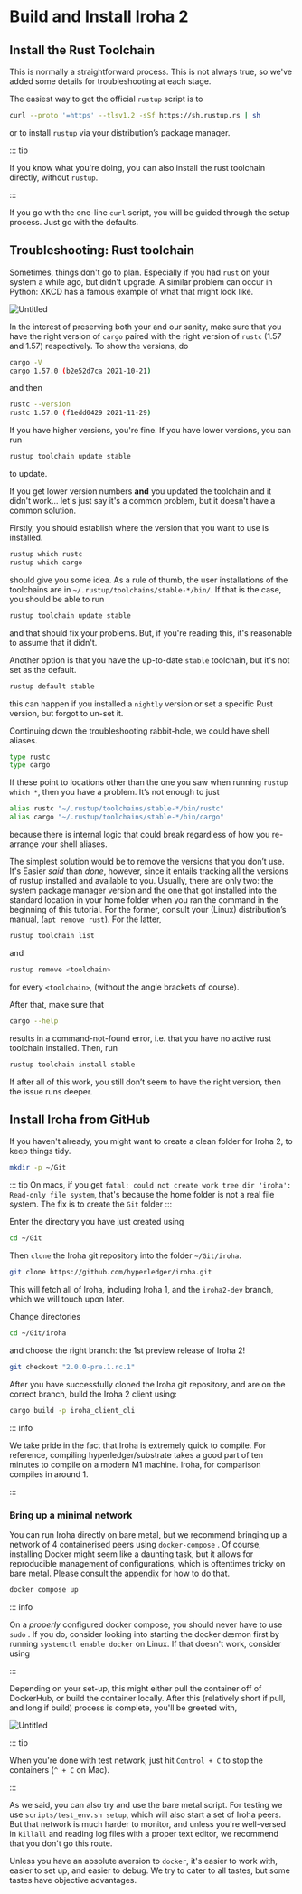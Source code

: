 # Build and Install Iroha 2

## Install the Rust Toolchain

This is normally a straightforward process. This is not always true, so
we've added some details for troubleshooting at each stage.

The easiest way to get the official `rustup` script is to

```bash
curl --proto '=https' --tlsv1.2 -sSf https://sh.rustup.rs | sh
```

or to install `rustup` via your distribution’s package manager.

::: tip

If you know what you're doing, you can also install the rust toolchain
directly, without `rustup`.

:::

If you go with the one-line `curl` script, you will be guided through the
setup process. Just go with the defaults.

## Troubleshooting: Rust toolchain

Sometimes, things don't go to plan. Especially if you had `rust` on your
system a while ago, but didn't upgrade. A similar problem can occur in
Python: XKCD has a famous example of what that might look like.

<div class="flex justify-center">

<!-- FIXME untitled -->

![Untitled](/img/install-troubles.png)

</div>

In the interest of preserving both your and our sanity, make sure that you
have the right version of `cargo` paired with the right version of `rustc`
(1.57 and 1.57) respectively. To show the versions, do

```bash
cargo -V
cargo 1.57.0 (b2e52d7ca 2021-10-21)
```

and then

```bash
rustc --version
rustc 1.57.0 (f1edd0429 2021-11-29)
```

If you have higher versions, you're fine. If you have lower versions, you
can run

```bash
rustup toolchain update stable
```

to update.

If you get lower version numbers **and** you updated the toolchain and it
didn't work… let's just say it's a common problem, but it doesn't have a
common solution.

Firstly, you should establish where the version that you want to use is
installed.

```bash
rustup which rustc
rustup which cargo
```

should give you some idea. As a rule of thumb, the user installations of
the toolchains are in `~/.rustup/toolchains/stable-*/bin/`. If that is the
case, you should be able to run

```bash
rustup toolchain update stable
```

and that should fix your problems. But, if you're reading this, it's
reasonable to assume that it didn't.

Another option is that you have the up-to-date `stable` toolchain, but it's
not set as the default.

```bash
rustup default stable
```

this can happen if you installed a `nightly` version or set a specific Rust
version, but forgot to un-set it.

Continuing down the troubleshooting rabbit-hole, we could have shell
aliases.

```bash
type rustc
type cargo
```

If these point to locations other than the one you saw when running
`rustup which *`, then you have a problem. It’s not enough to just

```bash
alias rustc "~/.rustup/toolchains/stable-*/bin/rustc"
alias cargo "~/.rustup/toolchains/stable-*/bin/cargo"
```

because there is internal logic that could break regardless of how you
re-arrange your shell aliases.

The simplest solution would be to remove the versions that you don’t use.
It's Easier _said_ than _done_, however, since it entails tracking all the
versions of rustup installed and available to you. Usually, there are only
two: the system package manager version and the one that got installed into
the standard location in your home folder when you ran the command in the
beginning of this tutorial. For the former, consult your (Linux)
distribution’s manual, (`apt remove rust`). For the latter,

```bash
rustup toolchain list
```

and

```bash
rustup remove <toolchain>
```

for every `<toolchain>`, (without the angle brackets of course).

After that, make sure that

```bash
cargo --help
```

results in a command-not-found error, i.e. that you have no active rust
toolchain installed. Then, run

```bash
rustup toolchain install stable
```

If after all of this work, you still don’t seem to have the right version,
then the issue runs deeper.

## Install Iroha from GitHub

If you haven't already, you might want to create a clean folder for Iroha
2, to keep things tidy.

```bash
mkdir -p ~/Git
```

::: tip On macs, if you get
`fatal: could not create work tree dir 'iroha': Read-only file system`,
that's because the home folder is not a real file system. The fix is to
create the `Git` folder :::

Enter the directory you have just created using

```bash
cd ~/Git
```

Then `clone` the Iroha git repository into the folder `~/Git/iroha`.

```bash
git clone https://github.com/hyperledger/iroha.git
```

This will fetch all of Iroha, including Iroha 1, and the `iroha2-dev`
branch, which we will touch upon later.

Change directories

```bash
cd ~/Git/iroha
```

and choose the right branch: the 1st preview release of Iroha 2!

```bash
git checkout "2.0.0-pre.1.rc.1"
```

After you have successfully cloned the Iroha git repository, and are on the
correct branch, build the Iroha 2 client using:

```bash
cargo build -p iroha_client_cli
```

::: info

We take pride in the fact that Iroha is extremely quick to compile. For
reference, compiling hyperledger/substrate takes a good part of ten minutes
to compile on a modern M1 machine. Iroha, for comparison compiles in
around 1.

:::

### Bring up a minimal network

You can run Iroha directly on bare metal, but we recommend bringing up a
network of 4 containerised peers using `docker-compose` . Of course,
installing Docker might seem like a daunting task, but it allows for
reproducible management of configurations, which is oftentimes tricky on
bare metal. Please consult the
[appendix](/guide/appendix/running-iroha-on-bare-metal) for how to do that.

```bash
docker compose up
```

::: info

On a _properly_ configured docker compose, you should never have to use
`sudo` . If you do, consider looking into starting the docker dæmon first
by running `systemctl enable docker` on Linux. If that doesn't work,
consider using

:::

Depending on your set-up, this might either pull the container off of
DockerHub, or build the container locally. After this (relatively short if
pull, and long if build) process is complete, you'll be greeted with,

<!-- Please rename file and add an appropriate label to it -->
<!-- TODO maybe use ASCIINEMA here? -->

![Untitled](/img/install-cli.png)

::: tip

When you're done with test network, just hit `Control + C` to stop the
containers (`^ + C` on Mac).

:::

As we said, you can also try and use the bare metal script. For testing we
use `scripts/test_env.sh setup`, which will also start a set of Iroha
peers. But that network is much harder to monitor, and unless you're
well-versed in `killall` and reading log files with a proper text editor,
we recommend that you don't go this route.

Unless you have an absolute aversion to `docker`, it's easier to work with,
easier to set up, and easier to debug. We try to cater to all tastes, but
some tastes have objective advantages.
